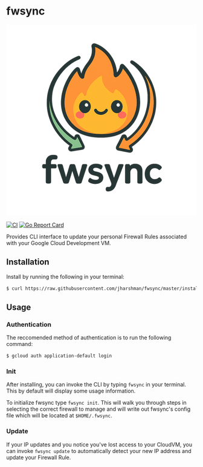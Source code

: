 # fwsync

![logo](logo.png)

[![CI](https://github.com/jharshman/fwsync/actions/workflows/ci.yaml/badge.svg)](https://github.com/jharshman/fwsync/actions/workflows/ci.yaml)
[![Go Report Card](https://goreportcard.com/badge/github.com/jharshman/fwsync)](https://goreportcard.com/report/github.com/jharshman/fwsync)

Provides CLI interface to update your personal Firewall Rules
associated with your Google Cloud Development VM.

## Installation

Install by running the following in your terminal:
```bash
$ curl https://raw.githubusercontent.com/jharshman/fwsync/master/install.sh | sh
```

## Usage

### Authentication
The reccomended method of authentication is to run the following command:

```bash
$ gcloud auth application-default login
```

### Init
After installing, you can invoke the CLI by typing `fwsync` in your terminal.
This by default will display some usage information.

To initialize fwsync type `fwsync init`. This will walk you through steps in
selecting the correct firewall to manage and will write out fwsync's config file
which will be located at `$HOME/.fwsync`.

### Update
If your IP updates and you notice  you've lost access to your CloudVM,
you can invoke `fwsync update` to automatically detect your new IP address
and update your Firewall Rule.
